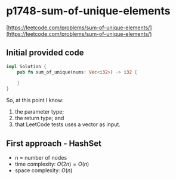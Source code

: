 # p1748-sum-of-unique-elements
[https://leetcode.com/problems/sum-of-unique-elements/](https://leetcode.com/problems/sum-of-unique-elements/)

## Initial provided code
```Rust
impl Solution {
    pub fn sum_of_unique(nums: Vec<i32>) -> i32 {
        
    }
}
```

So, at this point I know:
1. the parameter type;
2. the return type; and 
3. that LeetCode tests uses a vector as input.

## First approach - HashSet

- n = number of nodes
- time complexity: $O(2n) = O(n)$
- space complexity: $O(n)$
